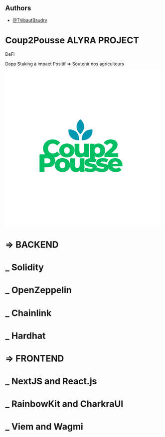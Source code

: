 ## Authors

- [@ThibautBaudry](https://github.com/ThibautBaudry/)

# Coup2Pousse ALYRA PROJECT

DeFi 

Dapp Staking à impact Positif => Soutenir nos agriculteurs

![Logo](https://github.com/ThibautBaudry/Coup2Pousse/blob/main/Coup2Pousse.png)


# => BACKEND
# _ Solidity
# _ OpenZeppelin
# _ Chainlink
# _ Hardhat
# => FRONTEND
# _ NextJS and React.js
# _ RainbowKit and CharkraUI
# _ Viem and Wagmi





